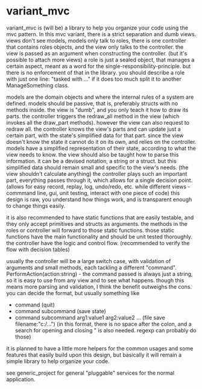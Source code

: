 variant_mvc
===========

variant_mvc is (will be) a library to help you organize your code using the mvc pattern.
In this mvc variant, there is a strict separation and dumb views. 
views don't see models, models only talk to roles, there is one controller that contains roles objects,
and the view only talks to the controller. the view is passed as an argument when constructing the controller.
(but it's possible to attach more views)
a role is just a sealed object, that manages a certain aspect, meant as a word for the single-responsibility-principle.
but there is no enforcement of that in the library.
you should describe a role with just one line: "tasked with ..."
if it does too much split it to another ManageSomething class.

models are the domain objects and where the internal rules of a system are defined.
models should be passive, that is, preferably structs with no methods inside.
the view is "dumb", and you only teach it how to draw its parts.
the controller triggers the redraw_all method in the view (which invokes all the draw_part methods).
however the view can also request to redraw all.
the controller knows the view's parts and can update just a certain part, with the state's simplified data for that part.
since the view doesn't know the state it cannot do it on its own, and relies on the controller.
models have a simplified representation of their state, according to what the view needs to know.
the view should also be taught how to parse this information. it can be a devised notation, a string or a struct.
but this simplified data should remain small and specific to the view's needs.
(the view shouldn't calculate anything)
the controller plays such an important part, everything passes through it,
which allows for a single decision point. (allows for easy record, replay, log, undo/redo, etc. while different views - commmand line, gui, unit testing, interact with one piece of code)
this design is raw, you understand how things work, and is transparent enough to change things easily.

it is also recommended to have static functions that are easily testable, and they only accept primitives and structs as arguments.
the methods in the roles or controller will forward to those static functions.
those static functions have the main functionality and should be unit tested thoroughly.
the controller have the logic and control flow. (recommended to verify the flow with decision tables)

usually the controller will be a large switch case, with validation of arguments and small methods, each tackling a different "command".
PerformAction(action:string) - the command passed is always just a string,
so it is easy to use from any view and to see what happens.
though this means more parsing and validation, I think the benefit outweighs the cons.
you can decide the format, but usually something like
- command											(quit)
- command subcommand								(save state)
- command subcommand arg1:value1 arg2:value2 ...	(file save filename:"c:/...")
(in this format, there is no space after the colon, and a search for opening and closing " is also needed. regexp can probably do those)

it is planned to have a little more helpers for the common usages and some features that easily build upon this design,
but basically it will remain a simple library to help organize your code.

see generic_project for general "pluggable" services for the normal application.